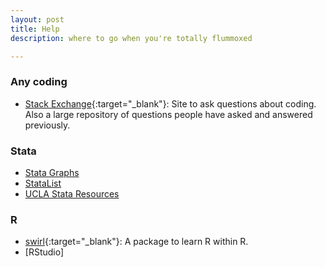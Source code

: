 ```yaml
---
layout: post
title: Help
description: where to go when you're totally flummoxed

---
```


### Any coding
- [Stack Exchange](http://stackoverflow.com/){:target="_blank"}: Site to ask questions about coding. Also a large repository of questions people have asked and answered previously.

### Stata
- <a href = "http://www.stata.com/support/faqs/graphics/gph/stata-graphs/" target="_blank">Stata Graphs</a> 
- <a href = "http://www.statalist.org/" target="_blank">StataList</a> 
- <a href = "http://www.ats.ucla.edu/stat/stata/" target="_blank">UCLA Stata Resources</a> 

### R
- [swirl](http://swirlstats.com/){:target="_blank"}: A package to learn R within R.
- [RStudio]